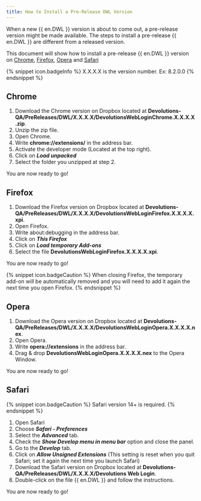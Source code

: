 ```yaml
---
title: How to Install a Pre-Release DWL Version
---
```


When a new {{ en.DWL }} version is about to come out, a pre-release version might be made available. The steps to install a pre-release {{ en.DWL }} are different from a released version.

This document will show how to install a pre-release {{ en.DWL }} version on [Chrome](#chrome), [Firefox](#firefox), [Opera](#opera) and [Safari](#safari)

{% snippet icon.badgeInfo %}
X.X.X.X is the version number. Ex: 8.2.0.0
{% endsnippet %}

## Chrome
<a name="chrome"></a>

1. Download the Chrome version on Dropbox located at **Devolutions-QA/PreReleases/DWL/X.X.X.X/DevolutionsWebLoginChrome.X.X.X.X.zip**.
1. Unzip the zip file.
1. Open Chrome.
1. Write **chrome://extensions/** in the address bar.
1. Activate the developer mode (Located at the top right).
1. Click on ***Load unpacked***
1. Select the folder you unzipped at step 2.

You are now ready to go!

## Firefox
<a name="firefox"></a>

1. Download the Firefox version on Dropbox located at **Devolutions-QA/PreReleases/DWL/X.X.X.X/DevolutionsWebLoginFirefox.X.X.X.X.xpi**.
1. Open Firefox.
1. Write about:debugging in the address bar.
1. Click on ***This Firefox***
1. Click on ***Load temporary Add-ons***
1. Select the file **DevolutionsWebLoginFirefox.X.X.X.X.xpi**.

You are now ready to go!

{% snippet icon.badgeCaution %}
When closing Firefox, the temporary add-on will be automatically removed and you will need to add it again the next time you open Firefox.
{% endsnippet %}

## Opera
<a name="opera"></a>

1. Download the Opera version on Dropbox located at **Devolutions-QA/PreReleases/DWL/X.X.X.X/DevolutionsWebLoginOpera.X.X.X.X.nex**.
1. Open Opera.
1. Write **opera://extensions** in the address bar.
1. Drag & drop **DevolutionsWebLoginOpera.X.X.X.X.nex** to the Opera Window.

You are now ready to go!

## Safari
<a name="safari"></a>

{% snippet icon.badgeCaution %}
Safari version 14+ is required.
{% endsnippet %}

1. Open Safari
2. Choose ***Safari - Preferences***
3. Select the ***Advanced*** tab.
4. Check the ***Show Develop menu in menu bar*** option and close the panel.
5. Go to the ***Develop*** tab.
6. Click on ***Allow Unsigned Extensions*** (This setting is reset when you quit Safari; set it again the next time you launch Safari)
7. Download the Safari version on Dropbox located at **Devolutions-QA/PreReleases/DWL/X.X.X.X/Devolutions Web Login**.
8. Double-click on the file {{ en.DWL }} and follow the instructions.

You are now ready to go!
